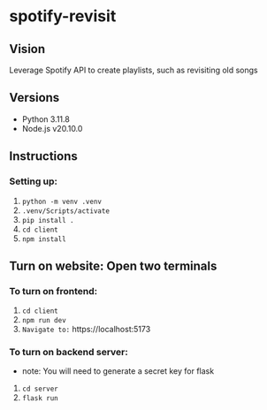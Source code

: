 # spotify-revisit

## Vision
Leverage Spotify API to create playlists, such as revisiting old songs

## Versions
- Python 3.11.8
- Node.js v20.10.0

## Instructions

### Setting up:
1. `python -m venv .venv`
2. `.venv/Scripts/activate`
3. `pip install .`
5. `cd client`
6. `npm install`

## Turn on website: Open two terminals

### To turn on frontend: 
1. `cd client`
2. `npm run dev`
3. `Navigate to:` https://localhost:5173

### To turn on backend server:
- note: You will need to generate a secret key for flask
1. `cd server`
2. `flask run`
